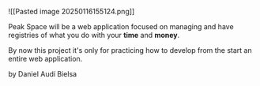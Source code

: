 ![[Pasted image 20250116155124.png]]

Peak Space will be a web application focused on managing and have registries of what you do with your **time** and **money**.

By now this project it's only for practicing how to develop from the start an entire web application.

by Daniel Audí Bielsa